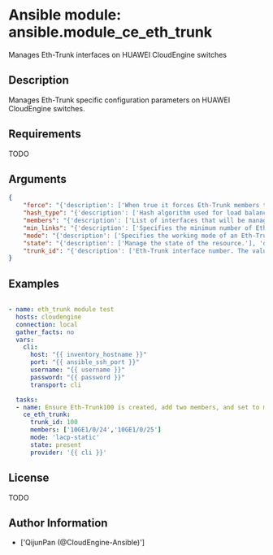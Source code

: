 # Ansible module: ansible.module_ce_eth_trunk


Manages Eth-Trunk interfaces on HUAWEI CloudEngine switches

## Description

Manages Eth-Trunk specific configuration parameters on HUAWEI CloudEngine switches.

## Requirements

TODO

## Arguments

``` json
{
    "force": "{'description': ['When true it forces Eth-Trunk members to match what is declared in the members param. This can be used to remove members.'], 'type': 'bool', 'default': False}",
    "hash_type": "{'description': ['Hash algorithm used for load balancing among Eth-Trunk member interfaces.'], 'choices': ['src-dst-ip', 'src-dst-mac', 'enhanced', 'dst-ip', 'dst-mac', 'src-ip', 'src-mac']}",
    "members": "{'description': ['List of interfaces that will be managed in a given Eth-Trunk. The interface name must be full name.']}",
    "min_links": "{'description': ['Specifies the minimum number of Eth-Trunk member links in the Up state. The value is an integer ranging from 1 to the maximum number of interfaces that can be added to a Eth-Trunk interface.']}",
    "mode": "{'description': ['Specifies the working mode of an Eth-Trunk interface.'], 'choices': ['manual', 'lacp-dynamic', 'lacp-static']}",
    "state": "{'description': ['Manage the state of the resource.'], 'default': 'present', 'choices': ['present', 'absent']}",
    "trunk_id": "{'description': ['Eth-Trunk interface number. The value is an integer. The value range depends on the assign forward eth-trunk mode command. When 256 is specified, the value ranges from 0 to 255. When 512 is specified, the value ranges from 0 to 511. When 1024 is specified, the value ranges from 0 to 1023.'], 'required': True}",
}
```

## Examples


``` yaml

- name: eth_trunk module test
  hosts: cloudengine
  connection: local
  gather_facts: no
  vars:
    cli:
      host: "{{ inventory_hostname }}"
      port: "{{ ansible_ssh_port }}"
      username: "{{ username }}"
      password: "{{ password }}"
      transport: cli

  tasks:
  - name: Ensure Eth-Trunk100 is created, add two members, and set to mode lacp-static
    ce_eth_trunk:
      trunk_id: 100
      members: ['10GE1/0/24','10GE1/0/25']
      mode: 'lacp-static'
      state: present
      provider: '{{ cli }}'

```

## License

TODO

## Author Information
  - ['QijunPan (@CloudEngine-Ansible)']
